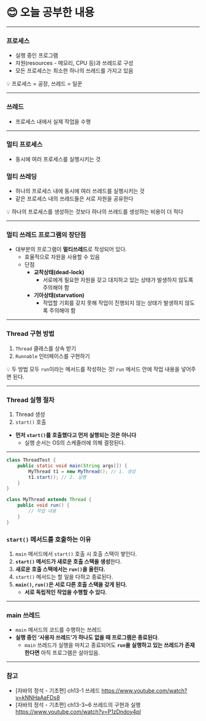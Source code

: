 # 😊 오늘 공부한 내용

---
### 프로세스
- 실행 중인 프로그램
- 자원(resources - 메모리, CPU 등)과 쓰레드로 구성
- 모든 프로세스는 최소한 하나의 쓰레드를 가지고 있음


💡 프로세스 = 공장, 쓰레드 = 일꾼


---

### 쓰레드
- 프로세스 내에서 실제 작업을 수행

---

### 멀티 프로세스
- 동시에 여러 프로세스를 실행시키는 것

### 멀티 쓰레딩
- 하나의 프로세스 내에 동시에 여러 쓰레드를 실행시키는 것
- 같은 프로세스 내의 쓰레드들은 서로 자원을 공유한다


💡 하나의 프로세스를 생성하는 것보다 하나의 쓰레드를 생성하는 비용이 더 적다


---

### 멀티 쓰레드 프로그램의 장단점
- 대부분의 프로그램이 **멀티쓰레드**로 작성되어 있다.
    - 효율적으로 자원을 사용할 수 있음
    - 단점
        - **교착상태(dead-lock)**
            - 서로에게 필요한 자원을 갖고 대치하고 있는 상태가 발생하지 않도록 주의해야 함
        - **기아상태(starvation)**
            - 작업할 기회를 갖지 못해 작업이 진행되지 않는 상태가 발생하지 않도록 주의해야 함

---

### Thread 구현 방법
1. `Thread` 클래스를 상속 받기
2. `Runnable` 인터페이스를 구현하기


💡 두 방법 모두 `run`이라는 메서드를 작성하는 것! `run` 메서드 안에 작업 내용을 넣어주면 된다.


---

### Thread 실행 절차
1. Thread 생성
2. `start()` 호출

- **먼저 `start()`를 호출했다고 먼저 실행되는 것은 아니다**
    - 실행 순서는 OS의 스케줄러에 의해 결정된다.

---

```java
class ThreadTest {
    public static void main(String args[]) {
        MyThread t1 = new MyThread(); // 1. 생성
        t1.start(); // 2. 실행
    }
}

class MyThread extends Thread {
    public void run() {
        // 작업 내용
    }
}
```
### **`start()` 메서드를 호출하는 이유**
1. `main` 메서드에서 `start()` 호출 시 호출 스택이 쌓인다.
2. **`start()` 메서드가 새로운 호출 스택을 생성**한다.
3. **새로운 호출 스택에서는 `run()`을 올린다.**
4. `start()` 메서드는 할 일을 다하고 종료된다.
5. **`main()`, `run()`은 서로 다른 호출 스택을 갖게 된다.**
    - **서로 독립적인 작업을 수행할 수 있다.**


---

### main 쓰레드
- `main` 메서드의 코드를 수행하는 쓰레드
- **실행 중인 ‘사용자 쓰레드’가 하나도 없을 때 프로그램은 종료된다**.
    - `main` 쓰레드가 실행을 마치고 종료되어도 **`run`을 실행하고 있는 쓰레드가 존재한다면** 아직 프로그램은 살아있음.

---

### 참고
- [자바의 정석 - 기초편] ch13-1 쓰레드 https://www.youtube.com/watch?v=kNNHaAaFDs8
- [자바의 정석 - 기초편] ch13-3~6 쓰레드의 구현과 실행 https://www.youtube.com/watch?v=P1zDndoy4pI